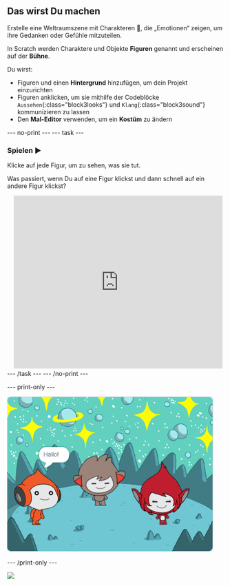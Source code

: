 ## Das wirst Du machen

Erstelle eine Weltraumszene mit Charakteren 👾, die „Emotionen“ zeigen, um ihre Gedanken oder Gefühle mitzuteilen.

In Scratch werden Charaktere und Objekte **Figuren** genannt und erscheinen auf der **Bühne**.

Du wirst:
+ Figuren und einen **Hintergrund** hinzufügen, um dein Projekt einzurichten
+ Figuren anklicken, um sie mithilfe der Codeblöcke `Aussehen`{:class="block3looks"} und `Klang`{:class="block3sound"} kommunizieren zu lassen
+ Den **Mal-Editor** verwenden, um ein **Kostüm** zu ändern

--- no-print --- --- task ---
### Spielen ▶️
<div style="display: flex; flex-wrap: wrap">
<div style="flex-basis: 175px; flex-grow: 1">  
Klicke auf jede Figur, um zu sehen, was sie tut. 

Was passiert, wenn Du auf eine Figur klickst und dann schnell auf ein andere Figur klickst?
</div>
<div class="scratch-preview" style="margin-left: 15px;">
  <iframe allowtransparency="true" width="485" height="402" src="https://scratch.mit.edu/projects/embed/485673032/?autostart=false" frameborder="0"></iframe>
</div>
</div>
--- /task --- --- /no-print ---

--- print-only ---

![Das fertige Projekt.](images/showcase_static.png)

--- /print-only ---

![](https://code.org/api/hour/begin_raspi_space.png)

